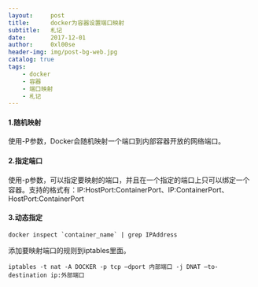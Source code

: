 ```yaml
---
layout:     post
title:      docker为容器设置端口映射
subtitle:   札记
date:       2017-12-01
author:     0xl00se
header-img: img/post-bg-web.jpg
catalog: true
tags:
    - docker
    - 容器
    - 端口映射
    - 札记
---
```

#### 1.随机映射

使用-P参数，Docker会随机映射一个端口到内部容器开放的网络端口。

#### 2.指定端口

使用-p参数，可以指定要映射的端口，并且在一个指定的端口上只可以绑定一个容器。支持的格式有：IP:HostPort:ContainerPort、IP:ContainerPort、HostPort:ContainerPort

#### 3.动态指定
```
docker inspect `container_name` | grep IPAddress
```
添加要映射端口的规则到iptables里面。
```
iptables -t nat -A DOCKER -p tcp –dport 内部端口 -j DNAT –to-destination ip:外部端口
```
